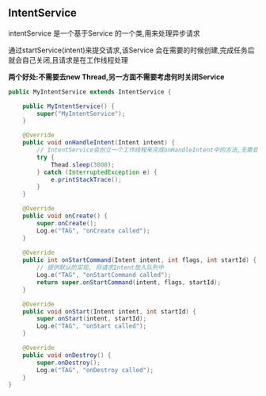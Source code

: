 ## IntentService

intentService 是一个基于Service 的一个类,用来处理异步请求


通过startService(intent)来提交请求,该Service 会在需要的时候创建,完成任务后就会自己关闭,且请求是在工作线程处理


**两个好处:不需要去new Thread,另一方面不需要考虑何时关闭Service**

```java
public MyIntentService extends IntentService {

    public MyIntentService() {
        super("MyIntentService");
    }

    @Override
    public void onHandleIntent(Intent intent) {
        // IntentService会创立一个工作线程来完成onHandleIntent中的方法,无需处理多线程的问题
        try {
            Thead.sleep(3000);
        } catch (InterruptedException e) {
            e.printStackTrace();
        }
    }

    @Override
    public void onCreate() {
        super.onCreate();
        Log.e("TAG", "onCreate called");
    }
    
    @Override
    public int onStartCommand(Intent intent, int flags, int startId) {
        // 提供默认的实现, 将请求Intent放入队列中
        Log.e("TAG", "onStartCommand called");
        return super.onStartCommand(intent, flags, startId);
    }

    @Override
    public void onStart(Intent intent, int startId) {
        super.onStart(intent, startId);
        Log.e("TAG", "onStart called");
    }

    @Override
    public void onDestroy() {
        super.onDestroy();
        Log.e("TAG", "onDestroy called");
    }
}
```